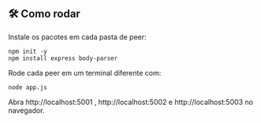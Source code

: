 ## 🛠️ Como rodar

Instale os pacotes em cada pasta de peer:

    npm init -y
    npm install express body-parser

Rode cada peer em um terminal diferente com:

    node app.js

Abra http://localhost:5001 , http://localhost:5002 e http://localhost:5003 no navegador.

